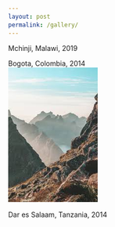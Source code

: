 ```yaml
---
layout: post
permalink: /gallery/
---
```


Mchinji, Malawi, 2019 <br>

Bogota, Colombia, 2014 <br>
![Colombia](/assets/photo/images.jpg)

Dar es Salaam, Tanzania, 2014 <br>

